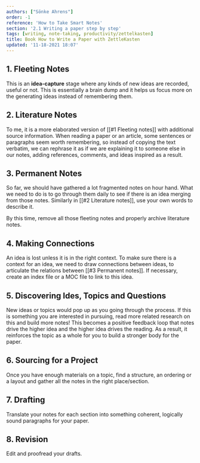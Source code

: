 ```yaml
---
authors: ["Sönke Ahrens"]
order: -1
reference: 'How to Take Smart Notes'
section: '2.1 Writing a paper step by step'
tags: [writing, note-taking, productivity/zettelkasten]
title: Book How to Write a Paper with ZettleKasten
updated: '11-18-2021 18:07'
---
```


## 1. Fleeting Notes

This is an **idea-capture** stage where any kinds of new ideas are recorded, useful or not. This is essentially a brain dump and it helps us focus more on the generating ideas instead of remembering them.

## 2. Literature Notes

To me, it is a more elaborated version of [[#1 Fleeting notes]] with additional source information. When reading a paper or an article, some sentences or paragraphs seem worth remembering, so instead of copying the text verbatim, we can rephrase it as if we are explaining it to someone else in our notes, adding references, comments, and ideas inspired as a result.

## 3. Permanent Notes

So far, we should have gathered a lot fragmented notes on hour hand. What we need to do is to go through them daily to see if there is an idea merging from those notes. Similarly in [[#2 Literature notes]], use your own words to describe it.

By this time, remove all those fleeting notes and properly archive literature notes.

## 4. Making Connections

An idea is lost unless it is in the right context. To make sure there is a context for an idea, we need to draw connections between ideas, to articulate the relations between [[#3 Permanent notes]]. If necessary, create an index file or a MOC file to link to this idea.

## 5. Discovering Ides, Topics and Questions

New ideas or topics would pop up as you going through the process. If this is something you are interested in pursuing, read more related research on this and build more notes! This becomes a positive feedback loop that notes drive the higher idea and the higher idea drives the reading. As a result, it reinforces the topic as a whole for you to build a stronger body for the paper.

## 6. Sourcing for a Project

Once you have enough materials on a topic, find a structure, an ordering or a layout and gather all the notes in the right place/section.

## 7. Drafting

Translate your notes for each section into something coherent, logically sound paragraphs for your paper.

## 8. Revision

Edit and proofread your drafts.